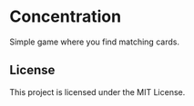 # Concentration
Simple game where you find matching cards.
## License
This project is licensed under the MIT License.
